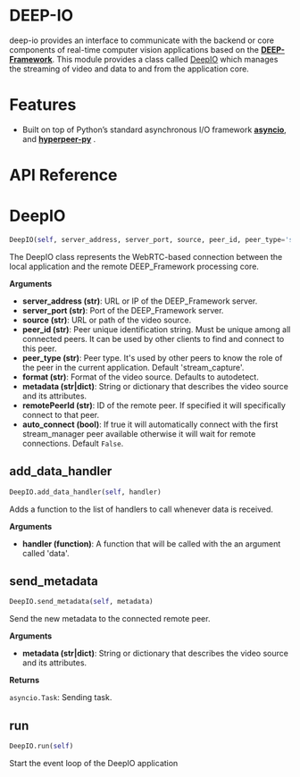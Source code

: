 # DEEP-IO 
deep-io provides an interface to communicate with the backend or core components of real-time computer vision applications based on the [**DEEP-Framework**](https://github.com/crs4/deep_framework). This module provides a class called [DeepIO](#DeepIO) which manages the streaming of video and data to and from the application core. 

# Features

 - Built on top of Python’s standard asynchronous I/O framework [**asyncio**](https://docs.python.org/3/library/asyncio.html?highlight=asyncio#module-asyncio), and [**hyperpeer-py**](https://github.com/crs4/hyperpeer-py) . 
 

# API Reference


# DeepIO
```python
DeepIO(self, server_address, server_port, source, peer_id, peer_type='stream_capture', format=None, metadata=None, remotePeerId=None, auto_connect=False)
```

The DeepIO class represents the WebRTC-based connection between the local application and the remote DEEP_Framework processing core.

__Arguments__

- __server_address (str)__: URL or IP of the DEEP_Framework server.
- __server_port (str)__: Port of the DEEP_Framework server.
- __source (str)__: URL or path of the video source.
- __peer_id (str)__: Peer unique identification string. Must be unique among all connected peers. It can be used by other clients to find and connect to this peer.
- __peer_type (str)__: Peer type. It's used by other peers to know the role of the peer in the current application. Default 'stream_capture'.
- __format (str)__: Format of the video source. Defaults to autodetect.
- __metadata (str|dict)__: String or dictionary that describes the video source and its attributes.
- __remotePeerId (str)__: ID of the remote peer. If specified it will specifically connect to that peer.
- __auto_connect (bool)__: If true it will automatically connect with the first stream_manager peer available otherwise it will wait for remote connections. Default `False`.


## add_data_handler
```python
DeepIO.add_data_handler(self, handler)
```

Adds a function to the list of handlers to call whenever data is received.

__Arguments__

- __handler (function)__: A function that will be called with the an argument called 'data'.

## send_metadata
```python
DeepIO.send_metadata(self, metadata)
```

Send the new metadata to the connected remote peer.

__Arguments__

- __metadata (str|dict)__: String or dictionary that describes the video source and its attributes.

__Returns__

`asyncio.Task`: Sending task.

## run
```python
DeepIO.run(self)
```

Start the event loop of the DeepIO application

